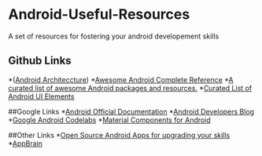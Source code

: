 # Android-Useful-Resources
A set of resources for fostering your android developement skills
## Github Links
*([Android Architeccture](https://github.com/googlesamples/android-architecture))
*[Awesome Android Complete Reference](https://github.com/amitshekhariitbhu/awesome-android-complete-reference)
*[A curated list of awesome Android packages and resources.](https://github.com/JStumpp/awesome-android)
*[Curated List of Android UI Elements](https://github.com/wasabeef/awesome-android-ui)

##Google Links
*[Android Official Documentation](https://developer.android.com/index.html)
*[Android Developers Blog](https://android-developers.googleblog.com)
*[Google Android Codelabs](https://codelabs.developers.google.com/?cat=Android)
*[Material Components for Android](https://material.io/components/android/)

##Other Links
*[Open Source Android Apps for upgrading your skills](https://blog.mindorks.com/android-amazing-open-source-apps-e44f520593cc)
*[AppBrain](http://www.appbrain.com)

